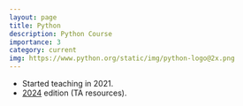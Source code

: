 ```yaml
---
layout: page
title: Python
description: Python Course
importance: 3
category: current
img: https://www.python.org/static/img/python-logo@2x.png
---
```


* Started teaching in 2021.
* [2024](/suppl/python/python2024) edition (TA resources).